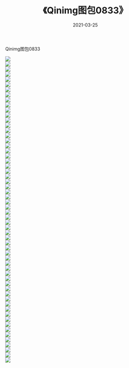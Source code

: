 ﻿---
layout: post
title:  《Qinimg图包0833》
date:   2021-03-25
img: http://imgx.orgx.ga/Qinimg图包/Qinimg图包0833/000.jpg
categories: [美女, 清纯, 唯美]
---

Qinimg图包0833

 ![](http://imgx.orgx.ga/Qinimg图包/Qinimg图包0833/001.jpg) <br>![](http://imgx.orgx.ga/Qinimg图包/Qinimg图包0833/002.jpg) <br>![](http://imgx.orgx.ga/Qinimg图包/Qinimg图包0833/003.jpg) <br>![](http://imgx.orgx.ga/Qinimg图包/Qinimg图包0833/004.jpg) <br>![](http://imgx.orgx.ga/Qinimg图包/Qinimg图包0833/005.jpg) <br>![](http://imgx.orgx.ga/Qinimg图包/Qinimg图包0833/006.jpg) <br>![](http://imgx.orgx.ga/Qinimg图包/Qinimg图包0833/007.jpg) <br>![](http://imgx.orgx.ga/Qinimg图包/Qinimg图包0833/008.jpg) <br>![](http://imgx.orgx.ga/Qinimg图包/Qinimg图包0833/009.jpg) <br>![](http://imgx.orgx.ga/Qinimg图包/Qinimg图包0833/010.jpg) <br>![](http://imgx.orgx.ga/Qinimg图包/Qinimg图包0833/011.jpg) <br>![](http://imgx.orgx.ga/Qinimg图包/Qinimg图包0833/012.jpg) <br>![](http://imgx.orgx.ga/Qinimg图包/Qinimg图包0833/013.jpg) <br>![](http://imgx.orgx.ga/Qinimg图包/Qinimg图包0833/014.jpg) <br>![](http://imgx.orgx.ga/Qinimg图包/Qinimg图包0833/015.jpg) <br>![](http://imgx.orgx.ga/Qinimg图包/Qinimg图包0833/016.jpg) <br>![](http://imgx.orgx.ga/Qinimg图包/Qinimg图包0833/017.jpg) <br>![](http://imgx.orgx.ga/Qinimg图包/Qinimg图包0833/018.jpg) <br>![](http://imgx.orgx.ga/Qinimg图包/Qinimg图包0833/019.jpg) <br>![](http://imgx.orgx.ga/Qinimg图包/Qinimg图包0833/020.jpg) <br>![](http://imgx.orgx.ga/Qinimg图包/Qinimg图包0833/021.jpg) <br>![](http://imgx.orgx.ga/Qinimg图包/Qinimg图包0833/022.jpg) <br>![](http://imgx.orgx.ga/Qinimg图包/Qinimg图包0833/023.jpg) <br>![](http://imgx.orgx.ga/Qinimg图包/Qinimg图包0833/024.jpg) <br>![](http://imgx.orgx.ga/Qinimg图包/Qinimg图包0833/025.jpg) <br>![](http://imgx.orgx.ga/Qinimg图包/Qinimg图包0833/026.jpg) <br>![](http://imgx.orgx.ga/Qinimg图包/Qinimg图包0833/027.jpg) <br>![](http://imgx.orgx.ga/Qinimg图包/Qinimg图包0833/028.jpg) <br>![](http://imgx.orgx.ga/Qinimg图包/Qinimg图包0833/029.jpg) <br>![](http://imgx.orgx.ga/Qinimg图包/Qinimg图包0833/030.jpg) <br>![](http://imgx.orgx.ga/Qinimg图包/Qinimg图包0833/031.jpg) <br>![](http://imgx.orgx.ga/Qinimg图包/Qinimg图包0833/032.jpg) <br>![](http://imgx.orgx.ga/Qinimg图包/Qinimg图包0833/033.jpg) <br>![](http://imgx.orgx.ga/Qinimg图包/Qinimg图包0833/034.jpg) <br>![](http://imgx.orgx.ga/Qinimg图包/Qinimg图包0833/035.jpg) <br>![](http://imgx.orgx.ga/Qinimg图包/Qinimg图包0833/036.jpg) <br>![](http://imgx.orgx.ga/Qinimg图包/Qinimg图包0833/037.jpg) <br>![](http://imgx.orgx.ga/Qinimg图包/Qinimg图包0833/038.jpg) <br>![](http://imgx.orgx.ga/Qinimg图包/Qinimg图包0833/039.jpg) <br>![](http://imgx.orgx.ga/Qinimg图包/Qinimg图包0833/040.jpg) <br>![](http://imgx.orgx.ga/Qinimg图包/Qinimg图包0833/041.jpg) <br>![](http://imgx.orgx.ga/Qinimg图包/Qinimg图包0833/042.jpg) <br>![](http://imgx.orgx.ga/Qinimg图包/Qinimg图包0833/043.jpg) <br>![](http://imgx.orgx.ga/Qinimg图包/Qinimg图包0833/044.jpg) <br>![](http://imgx.orgx.ga/Qinimg图包/Qinimg图包0833/045.jpg) <br>![](http://imgx.orgx.ga/Qinimg图包/Qinimg图包0833/046.jpg) <br>![](http://imgx.orgx.ga/Qinimg图包/Qinimg图包0833/047.jpg) <br>![](http://imgx.orgx.ga/Qinimg图包/Qinimg图包0833/048.jpg) <br>![](http://imgx.orgx.ga/Qinimg图包/Qinimg图包0833/049.jpg) <br>![](http://imgx.orgx.ga/Qinimg图包/Qinimg图包0833/050.jpg) <br>![](http://imgx.orgx.ga/Qinimg图包/Qinimg图包0833/051.jpg) <br>![](http://imgx.orgx.ga/Qinimg图包/Qinimg图包0833/052.jpg) <br>![](http://imgx.orgx.ga/Qinimg图包/Qinimg图包0833/053.jpg) <br>![](http://imgx.orgx.ga/Qinimg图包/Qinimg图包0833/054.jpg) <br>![](http://imgx.orgx.ga/Qinimg图包/Qinimg图包0833/055.jpg) <br>![](http://imgx.orgx.ga/Qinimg图包/Qinimg图包0833/056.jpg) <br>![](http://imgx.orgx.ga/Qinimg图包/Qinimg图包0833/057.jpg) <br>![](http://imgx.orgx.ga/Qinimg图包/Qinimg图包0833/058.jpg) <br>![](http://imgx.orgx.ga/Qinimg图包/Qinimg图包0833/059.jpg) <br>![](http://imgx.orgx.ga/Qinimg图包/Qinimg图包0833/060.jpg) <br>